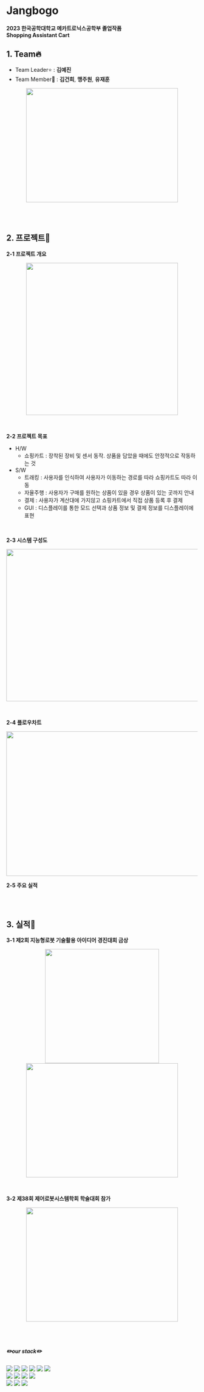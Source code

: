 # Jangbogo 
**2023 한국공학대학교 메카트로닉스공학부 졸업작품**  
**Shopping Assistant Cart**  
  
## 1. Team🔥 
  + Team Leader⭐ : **김예진**
  + Team Member🌙 : **김건희**, **맹주원**, **유재훈**  
<p align="center">
  <img src=https://github.com/krjsgml/jangbogo/assets/95139209/96ce8de9-78a7-4a79-b052-8871846cdfd9 width="400" height="300">
</p>  
<br><br>

## 2. 프로젝트🤖  
**2-1 프로젝트 개요**  
<p align="center">
  <img src="https://github.com/krjsgml/jangbogo/assets/95139209/78f445d7-408e-4f28-9422-662072deaa8e" width="400" height="400">
</p>
<br>

**2-2 프로젝트 목표**  
* H/W  
  - 쇼핑카트 : 장착된 장비 및 센서 동작. 상품을 담았을 때에도 안정적으로 작동하는 것
* S/W
  - 트래킹 : 사용자를 인식하여 사용자가 이동하는 경로를 따라 쇼핑카트도 따라 이동
  - 자율주행 : 사용자가 구매를 원하는 상품이 있을 경우 상품이 있는 곳까지 안내
  - 결제 : 사용자가 계산대에 가지않고 쇼핑카트에서 직접 상품 등록 후 결제
  - GUI : 디스플레이를 통한 모드 선택과 상품 정보 및 결제 정보를 디스플레이에 표현
<br>

**2-3 시스템 구성도**
<p align="center">
  <img src="https://github.com/krjsgml/jangbogo/assets/95139209/6ddb2ce8-be72-4907-bf26-df74a90a7261" width="700" height="400">
</p>
<br>

**2-4 플로우차트**  
<p align="center">
  <img src="https://github.com/krjsgml/jangbogo/assets/95139209/296a0a25-1d98-46ce-ae07-d5ce162bf5dc" width="550" height="380">
<br>

**2-5 주요 실적**  

<br><br>

## 3. 실적👑
**3-1 제2회 지능형로봇 기술활용 아이디어 경진대회 금상**
<p align="center">
  <span>
    <img src="https://github.com/krjsgml/jangbogo/assets/95139209/1f990f85-c123-4136-b2c2-6db6fff1b7ba" width="300" height="300">
  </span>
  <span>
    <img src="https://github.com/krjsgml/jangbogo/assets/95139209/0e68cc8b-834e-4780-8a22-78d9975e0517" width="400" height="300">
  </span>
</p>
<br>

**3-2 제38회 제어로봇시스템학회 학술대회 참가**
<p align="center">
  <img src="https://github.com/krjsgml/jangbogo/assets/95139209/1cda65f7-a14d-43ce-895e-56f0d959f80a" width="400" height="300">
</p>

<br><br>
##### ✏️our stack✏️
  <span>
    <img src="https://img.shields.io/badge/Python-3776AB?style=for-the-badge&logo=Python&logoColor=white">
  </span>
  <span>
    <img src="https://img.shields.io/badge/OpenCV-5C3EE8?style=for-the-badge&logo=OpenCV&logoColor=white">
  </span>
  <span>
    <img src="https://img.shields.io/badge/Qt-41CD52?style=for-the-badge&logo=Qt&logoColor=white">
  </span>
  <span>
    <img src="https://img.shields.io/badge/ROS-22314E?style=for-the-badge&logo=ROS&logoColor=white">
  </span>
  <span>
    <img src="https://img.shields.io/badge/C-A8B9CC?style=for-the-badge&logo=c&logoColor=black"/>
  </span>
  <span>
    <img src="https://img.shields.io/badge/Linux-FCC624?style=for-the-badge&logo=Linux&logoColor=black"/>
  </span>
  <br>
  <span>
    <img src="https://img.shields.io/badge/Visual Studio-5C2D91?style=for-the-badge&logo=Visual Studio&logoColor=white"/>
  </span>
  <span>
    <img src="https://img.shields.io/badge/Visual Studio Code-007ACC?style=for-the-badge&logo=Visual Studio Code&logoColor=white"/>
  </span>
  <span>
    <img src="https://img.shields.io/badge/GitHub-181717?style=for-the-badge&logo=GitHub&logoColor=white"/>
  </span>
  <span>
    <img src="https://img.shields.io/badge/Git-F05032?style=for-the-badge&logo=Git&logoColor=white"/>
  </span>
  <br>
  <span>
    <img src="https://img.shields.io/badge/Raspberry Pi-A22846?style=for-the-badge&logo=Raspberry Pi&logoColor=white"/>
  </span>
  <span>
    <img src="https://img.shields.io/badge/Arduino-00979D?style=for-the-badge&logo=Arduino&logoColor=black"/>
  </span>
  <span>
    <img src="https://img.shields.io/badge/Jetson Nano-76B900?style=flat&logo=NVIDIA&logoColor=white"/>
  </span>  
